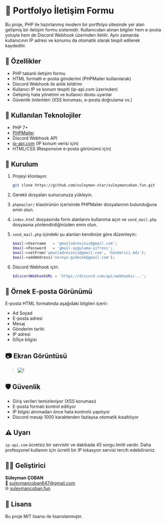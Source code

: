 # 💼 Portfolyo İletişim Formu

Bu proje, PHP ile hazırlanmış modern bir portfolyo sitesinde yer alan gelişmiş bir iletişim formu sistemidir. Kullanıcıdan alınan bilgiler hem e-posta yoluyla hem de Discord Webhook üzerinden iletilir. Aynı zamanda kullanıcının IP adresi ve konumu da otomatik olarak tespit edilerek kaydedilir.

## 🚀 Özellikler

- PHP tabanlı iletişim formu
- HTML formatlı e-posta gönderimi (PHPMailer kullanılarak)
- Discord Webhook ile anlık bildirim
- Kullanıcı IP ve konum tespiti (ip-api.com üzerinden)
- Gelişmiş hata yönetimi ve kullanıcı dostu uyarılar
- Güvenlik önlemleri (XSS koruması, e-posta doğrulama vs.)

## 🧰 Kullanılan Teknolojiler

- PHP 7+
- [PHPMailer](https://github.com/PHPMailer/PHPMailer)
- Discord Webhook API
- [ip-api.com](http://ip-api.com/) (IP konum verisi için)
- HTML/CSS (Responsive e-posta görünümü için)

## 📝 Kurulum

1. Projeyi klonlayın:

   ```bash
   git clone https://github.com/suleyman-star/suleymancoban.fun.git
   ```

2. Gerekli dosyaları sunucunuza yükleyin.

3. `phpmailer/` klasörünün içerisinde PHPMailer dosyalarının bulunduğuna emin olun.

4. `index.html` dosyasında form alanlarını kullanıma açın ve `send_mail.php` dosyasına yönlendirdiğinizden emin olun.

5. `send_mail.php` içindeki şu alanları kendinize göre düzenleyin:

   ```php
   $mail->Username   = 'gmailadresiniz@gmail.com';
   $mail->Password   = 'gmail-uygulama-şifresi';
   $mail->setFrom('gmailadresiniz@gmail.com', 'Gönderici Adı');
   $mail->addAddress('nereye-gidecek@gmail.com');
   ```

6. Discord Webhook için:

   ```php
   $discordWebhookURL = 'https://discord.com/api/webhooks/...';
   ```

## 📩 Örnek E-posta Görünümü

E-posta HTML formatında aşağıdaki bilgileri içerir:

- Ad Soyad
- E-posta adresi
- Mesaj
- Gönderim tarihi
- IP adresi
- İl/İlçe bilgisi

## 📷 Ekran Görüntüsü

>  <img src="https://cdn.discordapp.com/attachments/1087817754041667595/1397217663393992704/suleymancoban.fun_.png?ex=6880ebda&is=687f9a5a&hm=1450a429cc6311940f656b58a58747bddbce91ec9f681aee3f7a8f239dfb241b&" alt="1"/>

## 🛡️ Güvenlik

- Giriş verileri temizleniyor (XSS koruması)
- E-posta formatı kontrol ediliyor
- IP bilgisi alınmadan önce hata kontrolü yapılıyor
- Discord mesajı 1000 karakterden fazlaysa otomatik kısaltılıyor

## ⚠️ Uyarı

`ip-api.com` ücretsiz bir servistir ve dakikada 45 sorgu limiti vardır. Daha profesyonel kullanım için ücretli bir IP lokasyon servisi tercih edebilirsiniz.

## 👨‍💻 Geliştirici

**Süleyman ÇOBAN**  
📧 suleymancoban647@gmail.com  
🌐 [suleymancoban.fun](https://suleymancoban.fun)

## 📄 Lisans

Bu proje MIT lisansı ile lisanslanmıştır.
